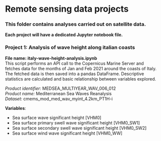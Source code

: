# Remote sensing data projects  
### This folder contains analyses carried out on satellite data.  
**Each project will have a dedicated Jupyter notebook file.**


### Project 1: Analysis of wave height along italian coasts
**File name:  italy-wave-height-analysis.ipynb**  
This script performs an API call to the Copernicus Marine Server and fetches data for the months of Jan and Feb 2021 around the coasts of Italy.  
The fetched data is then saved into a pandas DataFrame. 
Descriptive statistics are calculated and basic relationship between variables explored. 

*Product identifier:* MEDSEA_MULTIYEAR_WAV_006_012  
*Product name:* Mediterranean Sea Waves Reanalysis  
*Dataset:* cmems_mod_med_wav_myint_4.2km_PT1H-i   

**Variables**:
- Sea surface wave significant height [VHM0]
- Sea surface primary swell wave significant height [VHM0_SW1]
- Sea surface secondary swell wave significant height [VHM0_SW2]
- Sea surface wind wave significant height [VHM0_WW]